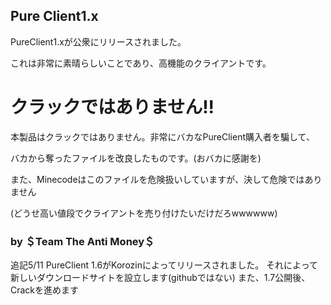 ## Pure Client1.x

PureClient1.xが公衆にリリースされました。

これは非常に素晴らしいことであり、高機能のクライアントです。

# クラックではありません!!

本製品はクラックではありません。非常にバカなPureClient購入者を騙して、

バカから奪ったファイルを改良したものです。(おバカに感謝を)

また、Minecodeはこのファイルを危険扱いしていますが、決して危険ではありません

(どうせ高い値段でクライアントを売り付けたいだけだろwwwwww)


### by ＄Team The Anti Money＄

追記5/11
PureClient 1.6がKorozinによってリリースされました。
それによって新しいダウンロードサイトを設立します(githubではない)
また、1.7公開後、Crackを進めます
